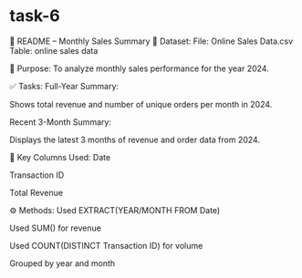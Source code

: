 # task-6
📄 README – Monthly Sales Summary
📁 Dataset:
File: Online Sales Data.csv
Table: online sales data

🎯 Purpose:
To analyze monthly sales performance for the year 2024.

✅ Tasks:
Full-Year Summary:

Shows total revenue and number of unique orders per month in 2024.

Recent 3-Month Summary:

Displays the latest 3 months of revenue and order data from 2024.

📌 Key Columns Used:
Date

Transaction ID

Total Revenue

⚙️ Methods:
Used EXTRACT(YEAR/MONTH FROM Date)

Used SUM() for revenue

Used COUNT(DISTINCT Transaction ID) for volume

Grouped by year and month
